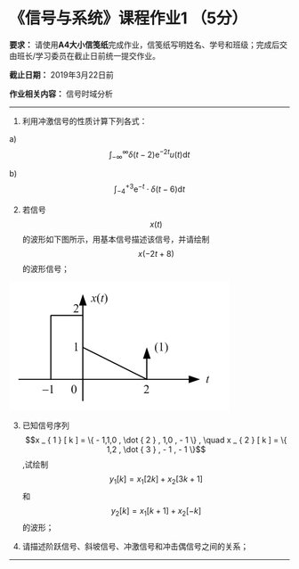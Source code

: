 # 《信号与系统》课程作业1 （5分）

**要求：** 请使用**A4大小信笺纸**完成作业，信笺纸写明姓名、学号和班级；完成后交由班长/学习委员在截止日前统一提交作业。

**截止日期：** 2019年3月22日前

**作业相关内容：** 信号时域分析

---

1. 利用冲激信号的性质计算下列各式：

  a) $$\int _ { - \infty } ^ { \infty } \delta ( t - 2 ) \mathrm { e } ^ { - 2 t } u ( t ) \mathrm { d } t$$
  
  b) $$\int _ { - 4 } ^ { + 3 } \mathrm { e } ^ { - t } \cdot \delta ( t - 6 ) \mathrm { d } t $$
  
  
2. 若信号$$x(t)$$的波形如下图所示，用基本信号描述该信号，并请绘制$$x(-2t+8)$$的波形信号；

![题2-图](imag/Quiz1_1.png)

3. 已知信号序列$$x _ { 1 } [ k ] = \{ - 1,1,0 , \dot { 2 } , 1,0 , - 1 \} , \quad x _ { 2 } [ k ] = \{ 1,2 , \dot { 3 } , - 1 , - 1 \}$$,试绘制$$y _ { 1 } [ k ] = x _ { 1 } [ 2 k ] + x _ { 2 } [ 3 k + 1 ]$$和 $$y _ { 2 } [ k ] = x _ { 1 } [ k + 1 ] + x _ { 2 } [ - k ]$$的波形；

4. 请描述阶跃信号、斜坡信号、冲激信号和冲击偶信号之间的关系；




---


<script type="text/javascript" src="http://cdn.mathjax.org/mathjax/latest/MathJax.js?config=TeX-AMS-MML_HTMLorMML"> </script>
